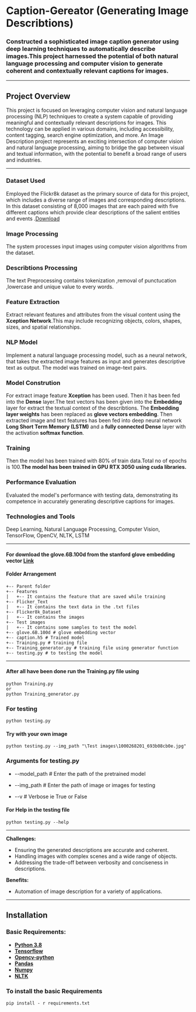 # Caption-Gereator (Generating Image Describtions)

### Constructed a sophisticated image caption generator using deep learning techniques to automatically describe images.This project harnessed the potential of both natural language processing and computer vision to generate coherent and contextually relevant captions for images.
---

## Project Overview 

This project is focused on leveraging computer vision and natural 
language processing (NLP) techniques to create a system capable of providing meaningful 
and contextually relevant descriptions for images. This technology can be applied in 
various domains, including accessibility, content tagging, search engine optimization, and more.
An Image Description project represents an exciting intersection of computer vision and 
natural language processing, aiming to bridge the gap between visual and textual information,
with the potential to benefit a broad range of users and industries.

---

### Dataset Used
Employed the Flickr8k dataset as the primary source of data for this project, which includes a diverse range of images and corresponding descriptions.
In this dataset consisting of 8,000 images that are each paired with five different captions which provide clear descriptions of the salient entities and events .[Download](https://www.kaggle.com/datasets/adityajn105/flickr8k)

### Image Processing  
The system processes input images using computer vision algorithms from the dataset.

### Describtions Processing  
The text Preprocessing contains tokenization ,removal of punctucation ,lowercase and unique value to every words.

### Feature Extraction  
Extract relevant features and attributes from the visual content using the **Xception Network**.This may include recognizing objects, colors, shapes, sizes, and spatial relationships.

### NLP Model  
Implement a natural language processing model, such as a neural network, that takes 
the extracted image features as input and generates descriptive text as output. The model was trained on image-text pairs.

### Model Constrution   
For extract image feature **Xception** has been used.
Then it has been fed into the **Dense** layer.The text vectors has been given into the **Embedding** layer for extract the textual context of the describtions.
The **Embedding layer weights** has been replaced as **glove vectors embedding**.
Then extracted image and text features has been fed into deep neural network **Long Short Term Memory (LSTM)** and a **fully connected Dense** layer with the activation **softmax function**.

### Training   
Then the model has been trained with 80% of train data.Total no of epochs is 100.**The model has been trained in GPU RTX 3050 using cuda libraries.**

### Performance Evaluation 
Evaluated the model's performance with testing data, demonstrating its competence in accurately generating descriptive captions for images.

### Technologies and Tools 
Deep Learning, Natural Language Processing, Computer Vision, TensorFlow, OpenCV, NLTK, LSTM

---
#### For download the glove.6B.100d from the stanford glove embedding vector [Link](https://nlp.stanford.edu/projects/glove/)  

#### Folder Arrangement

```
+-- Parent folder
+-- Features 
|   +-- It contains the feature that are saved while training  
+-- Flicker_Text
|   +-- It contains the text data in the .txt files
+-- Flicker8k_Dataset
|   +-- It contains the images
+-- Test images
|   +-- It contains some samples to test the model 
+-- glove.6B.100d # glove embedding vector
+-- caption.h5 # Trained model
+-- Training.py # training file
+-- Training_generator.py # training file using generator function
+-- testing.py # to testing the model
```

---

#### After all have been done run the Training.py file using

```
python Training.py
or 
python Training_generator.py
```


### For testing 

`python testing.py `

#### Try with your own image

`python testing.py --img_path "\Test images\1000268201_693b08cb0e.jpg"` 

### Arguments for testing.py

- --model_path # Enter the path of the pretrained model
  
- --img_path # Enter the path of image or images for testing
  
- --v # Verbose ie True or False

#### For Help in the testing file

`python testing.py --help`

---

**Challenges:**
- Ensuring the generated descriptions are accurate and coherent.
- Handling images with complex scenes and a wide range of objects.
- Addressing the trade-off between verbosity and conciseness in descriptions.

**Benefits:**
- Automation of image description for a variety of applications.

---

## Installation 

### Basic Requirements:

- __[Python 3.8](https://docs.python.org/3/)__
- __[Tensorflow](https://pypi.org/project/tensorflow/)__ 
- __[Opencv-python](https://pypi.org/project/opencv-python/)__ 
- __[Pandas](https://pandas.pydata.org/docs/)__
- __[Numpy](https://numpy.org/doc/)__ 
- __[NLTK](https://www.nltk.org/)__ 



### To install the basic Requirements

`pip install - r requirements.txt`

